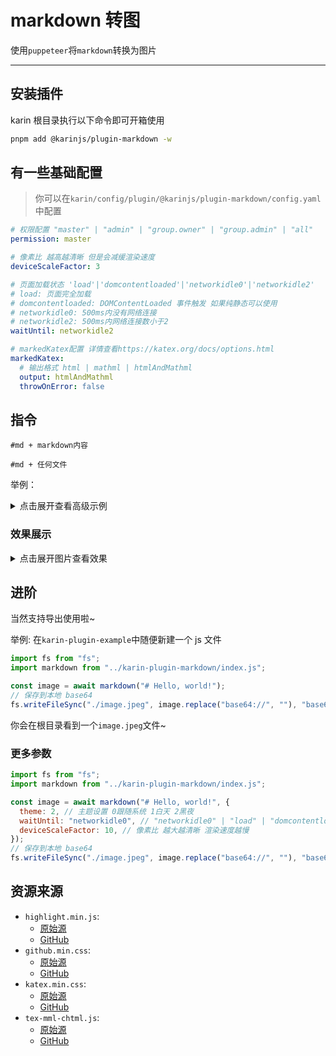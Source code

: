 # markdown 转图

使用`puppeteer`将`markdown`转换为图片

---

## 安装插件

karin 根目录执行以下命令即可开箱使用

```bash
pnpm add @karinjs/plugin-markdown -w
```

## 有一些基础配置

> 你可以在`karin/config/plugin/@karinjs/plugin-markdown/config.yaml`中配置

```yaml
# 权限配置 "master" | "admin" | "group.owner" | "group.admin" | "all"
permission: master

# 像素比 越高越清晰 但是会减缓渲染速度
deviceScaleFactor: 3

# 页面加载状态 'load'|'domcontentloaded'|'networkidle0'|'networkidle2'
# load: 页面完全加载
# domcontentloaded: DOMContentLoaded 事件触发 如果纯静态可以使用
# networkidle0: 500ms内没有网络连接
# networkidle2: 500ms内网络连接数小于2
waitUntil: networkidle2

# markedKatex配置 详情查看https://katex.org/docs/options.html
markedKatex:
  # 输出格式 html | mathml | htmlAndMathml
  output: htmlAndMathml
  throwOnError: false


```

## 指令

`#md + markdown内容`

`#md + 任何文件`

举例：

<details>
<summary>点击展开查看高级示例</summary>

```txt
#md # 地球的安可<div style="display: flex;">
<p align="left">
  <img src="https://prod-alicdn-community.kurobbs.com/forum/e93296bb45e74a0e9e523120e317794620240521.png" width="700" height="700" align="center">
</p>
<div>

## 想要看我的私房照吗？


> 使用技能

| 参数名 | 参数类型 |
| ------ | ------ |
| 敌人id  | int   |
| 是否长按  | bool   |

<details>
 <summary>安可私房照</summary>
</details>

</div>
<div style="margin-left: 20px; padding-left: 10px; border-left: 1px solid grey;">
<div style="color: green; font-size: 18px; font-weight: bold">
地球的安可
</div>
<div>
地球生物</div>
</div>
</div>
```

</details>

### 效果展示

<details>
<summary>点击展开图片查看效果</summary>

![图片][效果展示]

</details>

## 进阶

当然支持导出使用啦~

举例: 在`karin-plugin-example`中随便新建一个 js 文件

```js
import fs from "fs";
import markdown from "../karin-plugin-markdown/index.js";

const image = await markdown("# Hello, world!");
// 保存到本地 base64
fs.writeFileSync("./image.jpeg", image.replace("base64://", ""), "base64");
```

你会在根目录看到一个`image.jpeg`文件~

### 更多参数

```js
import fs from "fs";
import markdown from "../karin-plugin-markdown/index.js";

const image = await markdown("# Hello, world!", {
  theme: 2, // 主题设置 0跟随系统 1白天 2黑夜
  waitUntil: "networkidle0", // "networkidle0" | "load" | "domcontentloaded" | "networkidle2"
  deviceScaleFactor: 10, // 像素比 越大越清晰 渲染速度越慢
});
// 保存到本地 base64
fs.writeFileSync("./image.jpeg", image.replace("base64://", ""), "base64");
```

## 资源来源

- `highlight.min.js`:
  - [原始源][highlight.min.js]
  - [GitHub][Github-highlight.min.js]
- `github.min.css`:
  - [原始源][github.min.css]
  - [GitHub][Github-highlight.min.js]
- `katex.min.css`:
  - [原始源][katex.min.css]
  - [GitHub][Github-katex.min.css]
- `tex-mml-chtml.js`:
  - [原始源][tex-mml-chtml.js]
  - [GitHub][Github-tex-mml-chtml.js]

[效果展示]: https://gchat.qpic.cn/gchatpic_new/473893141/2171986905-3016544360-EFA0C041E2496809C8369DCACE68A1E1/0?term=2&is_origin=1
[highlight.min.js]: https://cdnjs.cloudflare.com/ajax/libs/highlight.js/11.6.0/highlight.min.js
[github.min.css]: https://cdnjs.cloudflare.com/ajax/libs/highlight.js/11.6.0/styles/github.min.css
[katex.min.css]: https://cdn.jsdelivr.net/npm/katex@0.16.8/dist/katex.min.css
[tex-mml-chtml.js]: https://cdn.jsdelivr.net/npm/mathjax@3/es5/tex-mml-chtml.js

[Github-highlight.min.js]: https://github.com/highlightjs/highlight.js
[Github-katex.min.css]: https://github.com/linxiaowu66/marked-kaTex
[Github-tex-mml-chtml.js]: https://github.com/mathjax/MathJax
